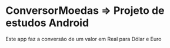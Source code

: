 # ConversorMoedas => Projeto de estudos Android
Este app faz a conversão de um valor em Real para Dólar e Euro
